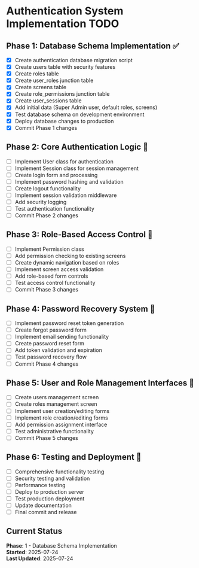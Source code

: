 # Authentication System Implementation TODO

## Phase 1: Database Schema Implementation ✅
- [x] Create authentication database migration script
- [x] Create users table with security features
- [x] Create roles table
- [x] Create user_roles junction table
- [x] Create screens table
- [x] Create role_permissions junction table
- [x] Create user_sessions table
- [x] Add initial data (Super Admin user, default roles, screens)
- [x] Test database schema on development environment
- [x] Deploy database changes to production
- [x] Commit Phase 1 changes

## Phase 2: Core Authentication Logic 🔄
- [ ] Implement User class for authentication
- [ ] Implement Session class for session management
- [ ] Create login form and processing
- [ ] Implement password hashing and validation
- [ ] Create logout functionality
- [ ] Implement session validation middleware
- [ ] Add security logging
- [ ] Test authentication functionality
- [ ] Commit Phase 2 changes

## Phase 3: Role-Based Access Control 🔄
- [ ] Implement Permission class
- [ ] Add permission checking to existing screens
- [ ] Create dynamic navigation based on roles
- [ ] Implement screen access validation
- [ ] Add role-based form controls
- [ ] Test access control functionality
- [ ] Commit Phase 3 changes

## Phase 4: Password Recovery System 🔄
- [ ] Implement password reset token generation
- [ ] Create forgot password form
- [ ] Implement email sending functionality
- [ ] Create password reset form
- [ ] Add token validation and expiration
- [ ] Test password recovery flow
- [ ] Commit Phase 4 changes

## Phase 5: User and Role Management Interfaces 🔄
- [ ] Create users management screen
- [ ] Create roles management screen
- [ ] Implement user creation/editing forms
- [ ] Implement role creation/editing forms
- [ ] Add permission assignment interface
- [ ] Test administrative functionality
- [ ] Commit Phase 5 changes

## Phase 6: Testing and Deployment 🔄
- [ ] Comprehensive functionality testing
- [ ] Security testing and validation
- [ ] Performance testing
- [ ] Deploy to production server
- [ ] Test production deployment
- [ ] Update documentation
- [ ] Final commit and release

## Current Status
**Phase**: 1 - Database Schema Implementation  
**Started**: 2025-07-24  
**Last Updated**: 2025-07-24

